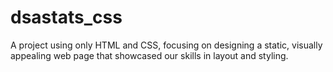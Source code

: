 # dsastats_css
A project using only HTML and CSS, focusing on designing a static, visually appealing web page that showcased our skills in layout and styling.
